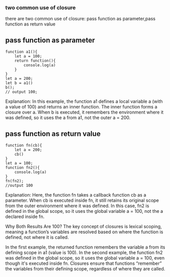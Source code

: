 ### two common use of closure
there are two common use of closure: pass function as parameter,pass function as return value

## pass function as parameter
```
function a1(){
    let a = 100;
    return function(){
        console.log(a)
    }
}
let a = 200;
let b = a1()
b();
// output 100;
```
Explanation:
In this example, the function a1 defines a local variable a (with a value of 100) and returns an inner function. The inner function forms a closure over a. When b is executed, it remembers the environment where it was defined, so it uses the a from a1, not the outer a = 200.



## pass function as return value 

```
function fn(cb){
    let a = 200;
    cb()
}
let a = 100;
function fn2(){
    console.log(a)
}
fn(fn2);
//output 100

```
Explanation:
Here, the function fn takes a callback function cb as a parameter. When cb is executed inside fn, it still retains its original scope from the outer environment where it was defined. In this case, fn2 is defined in the global scope, so it uses the global variable a = 100, not the a declared inside fn.


Why Both Results Are 100?
The key concept of closures is lexical scoping, meaning a function’s variables are resolved based on where the function is defined, not where it is called.

In the first example, the returned function remembers the variable a from its defining scope in a1 (value is 100).
In the second example, the function fn2 was defined in the global scope, so it uses the global variable a = 100, even though it's executed inside fn.
Closures ensure that functions “remember” the variables from their defining scope, regardless of where they are called.
